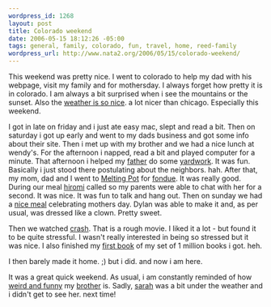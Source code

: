 ```yaml
--- 
wordpress_id: 1268
layout: post
title: Colorado weekend
date: 2006-05-15 18:12:26 -05:00
tags: general, family, colorado, fun, travel, home, reed-family
wordpress_url: http://www.nata2.org/2006/05/15/colorado-weekend/
---
```

This weekend was pretty nice. I went to colorado to help my dad with his webpage, visit my family and for mothersday. I always forget how pretty it is in colorado. I am always a bit surprised when i see the mountains or the sunset. Also the <a href="http://flickr.com/photos/natatwo/145761074/">weather is so nice</a>. a lot nicer than chicago. Especially this weekend.

I got in late on friday and i just ate easy mac, slept and read a bit. Then on saturday i got up early and went to my dads business and got some info about their site. Then i met up with my brother and we had a nice lunch at wendy's. For the afternoon i napped, read a bit and played computer for a minute. That afternoon i helped my <a href="http://flickr.com/photos/natatwo/145775538/">father</a> do some <a href="http://flickr.com/photos/natatwo/145756712/">yardwork</a>. It was fun. Basically i just stood there postulating about the neighbors. hah. After that, my mom, dad and I went to <a href="http://www.meltingpot.com/">Melting Pot</a> for <a href="http://flickr.com/photos/natatwo/145933684/">fondue</a>. It was really good. During our meal <a href="http://hirominakazawa.com">hiromi</a> called so my parents were able to chat with her for a second. It was nice. It was fun to talk and hang out. Then on sunday we had a <a href="http://flickr.com/photos/natatwo/146407893/">nice meal</a> celebrating mothers day. Dylan was able to make it and, as per usual, was dressed like a clown. Pretty sweet.

Then we watched <a href="http://imdb.com/title/tt0375679/">crash</a>. That is a rough movie. I liked it a lot - but found it to be quite stressful. I wasn't really interested in being so stressed but it was nice. I also finished my <a href="http://www.amazon.com/gp/product/0312856849/sr=8-1/qid=1147723641/ref=pd_bbs_1/102-1931212-2834515?%5Fencoding=UTF8">first book</a> of my set of 1 million books i got. heh.

I then barely made it home. ;) but i did. and now i am here.

It was a great quick weekend. As usual, i am constantly reminded of how <a href="http://flickr.com/photos/natatwo/145753670/">weird and funny</a> my <a href="http://flickr.com/photos/natatwo/145661121/">brother</a> is. Sadly, <a href="http://photodork.org/">sarah</a> was a bit under the weather and i didn't get to see her. next time!
